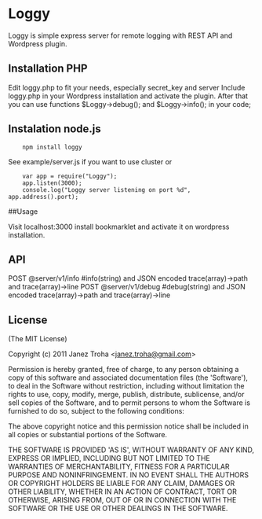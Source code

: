 
# Loggy

Loggy is simple express server for remote logging with REST API and Wordpress plugin.

## Installation PHP

  Edit loggy.php to fit your needs, especially secret_key and server
  Include loggy.php in your Wordpress installation and activate the plugin.
  After that you can use functions $Loggy->debug(); and $Loggy->info(); in your code; 

## Instalation node.js

		npm install loggy

  See example/server.js if you want to use cluster or 

		var app = require("Loggy");
		app.listen(3000);
		console.log("Loggy server listening on port %d", app.address().port);

##Usage

  Visit localhost:3000 install bookmarklet and activate it on wordpress installation.

## API
  
  POST @server/v1/info #info(string) and JSON encoded trace(array)->path and trace(array)->line
  POST @server/v1/debug #debug(string) and JSON encoded trace(array)->path and trace(array)->line

## License 

(The MIT License)

Copyright (c) 2011 Janez Troha &lt;janez.troha@gmail.com&gt;

Permission is hereby granted, free of charge, to any person obtaining
a copy of this software and associated documentation files (the
'Software'), to deal in the Software without restriction, including
without limitation the rights to use, copy, modify, merge, publish,
distribute, sublicense, and/or sell copies of the Software, and to
permit persons to whom the Software is furnished to do so, subject to
the following conditions:

The above copyright notice and this permission notice shall be
included in all copies or substantial portions of the Software.

THE SOFTWARE IS PROVIDED 'AS IS', WITHOUT WARRANTY OF ANY KIND,
EXPRESS OR IMPLIED, INCLUDING BUT NOT LIMITED TO THE WARRANTIES OF
MERCHANTABILITY, FITNESS FOR A PARTICULAR PURPOSE AND NONINFRINGEMENT.
IN NO EVENT SHALL THE AUTHORS OR COPYRIGHT HOLDERS BE LIABLE FOR ANY
CLAIM, DAMAGES OR OTHER LIABILITY, WHETHER IN AN ACTION OF CONTRACT,
TORT OR OTHERWISE, ARISING FROM, OUT OF OR IN CONNECTION WITH THE
SOFTWARE OR THE USE OR OTHER DEALINGS IN THE SOFTWARE.